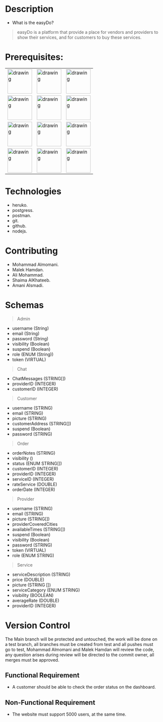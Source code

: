 # Description

- What is the easyDo?

> easyDo is a platform that provide a place for vendors and providers to show their services, and for customers to buy these services.

# Prerequisites:

|  |  |  |
|---|---| --- |
| <img src="https://www.edureka.co/blog/wp-content/uploads/2019/07/express-logo.png" alt="drawing" style="width:80px;"/> | <img src="https://addons.mozilla.org/user-media/previews/full/227/227652.png?modified=1622133270" alt="drawing" style="width:80px;"/> | <img src="https://upload.wikimedia.org/wikipedia/commons/thumb/2/29/Postgresql_elephant.svg/1985px-Postgresql_elephant.svg.png" alt="drawing" style="width:80px;"/> |
|<img src="https://www.vectorlogo.zone/logos/sequelizejs/sequelizejs-ar21.png" alt="drawing" style="width:80px;"/>| <img src="https://i.ytimg.com/vi/r1Iygf-rRdE/maxresdefault.jpg" alt="drawing" style="width:80px;"/> | <img src="https://cdn.base64decode.org/assets/images/b64-fb.png" alt="drawing" style="width:80px;"/>| 
| <img src="https://res.cloudinary.com/practicaldev/image/fetch/s--ovG3I-9z--/c_imagga_scale,f_auto,fl_progressive,h_420,q_auto,w_1000/https://thepracticaldev.s3.amazonaws.com/i/hryq136swg3qzhjsq309.png" alt="drawing" style="width:80px;"/> | <img src="https://i.ytimg.com/vi/nF9g1825mwk/maxresdefault.jpg" alt="drawing" style="width:80px;"/> | <img src="https://plugins.jetbrains.com/files/8320/140213/icon/pluginIcon.png" alt="drawing" style="width:80px;"/> |
| <img src="https://jestjs.io/img/opengraph.png" alt="drawing" style="width:80px;"/> | <img src="https://uploads-ssl.webflow.com/5d2dd7e1b4a76d8b803ac1aa/5ec378aeba225a04a9fbf23f_2CITJr58DL1gGqhLIYQ7K1IGxQiQCukvvb9JCRPgpuJEJUrBrzhuLhIN5Qfp-6SzmDta-BmPqr6-lV7PMfjhkpA17ho1c6CFAXKPkKSGcYhUNFNIugT-y0C2wL4h73J5bptonZ0W.png" alt="drawing" style="width:80px;"/> | <img src="https://miro.medium.com/max/1400/1*GZERaorN5x2x23N8x-rA3w.png" alt="drawing" style="width:80px;"/> |

# Technologies

- heruko.
- postgress.
- postman.
- git.
- github.
- nodejs.

# Contributing

- Mohammad Almomani.
- Malek Hamdan.
- Ali Mohammad.
- Shaima AlKhateeb.
- Amani Alsmadi.

# Schemas

> Admin
- username (String)
- email (String)
- password (String)
- visibility (Boolean)
- suspend (Boolean)
- role (ENUM (String))
- token (VIRTUAL)

> Chat

- ChatMessages (STRING[])
- providerID (INTEGER)
- customerID (INTEGER)

> Customer

- username (STRING)
- email (STRING)
- picture (STRING)
- customerAddress (STRING[])
- suspend (Boolean)
- password (STRING)

> Order

- orderNotes (STRING)
- visibility ()
- status (ENUM STRING[])
- customerID (INTEGER)
- providerID (INTEGER)
- serviceID (INTEGER)
- rateService (DOUBLE)
- orderDate (INTEGER)

> Provider

- username (STRING)
- email (STRING)
- picture (STRING[])
- providerCoveredCities
- availableTimes (STRING[])
- suspend (Boolean)
- visibility (Boolean)
- password (STRING)
- token (VIRTUAL)
- role (ENUM STRING)

> Service

- serviceDescription (STRING)
- price (DOUBLE)
- picture (STRING [])
- serviceCategory (ENUM STRING)
- visibility (BOOLEAN)
- averageRate (DOUBLE)
- providerID (INTEGER)


# Version Control

The Main branch will be protected and untouched, the work will be done on a test branch, all branches must be created from test and all pushes must go to test, Mohammad Almomani and Malek Hamdan will review the code, any question arises during review will be directed to the commit owner, all merges must be approved.

## Functional Requirement 

- A customer should be able to check the order status on the dashboard.

## Non-Functional Requirement 

- The website must support 5000 users, at the same time.
